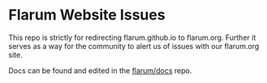 # Flarum Website Issues

This repo is strictly for redirecting flarum.github.io to flarum.org. Further it serves as a way for the community to alert us of issues with our flarum.org site.

Docs can be found and edited in the [flarum/docs](https://github.com/flarum/docs) repo.
